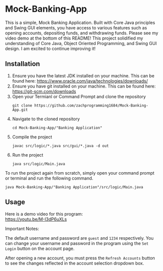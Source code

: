 # Mock-Banking-App
This is a simple, Mock Banking Application. Built with Core Java principles and Swing GUI elements, you have access to various features such as opening accounts, depositing funds, and withdrawing funds. Please see my video demo at the bottom of this README! This project solidified my understanding of Core Java, Object Oriented Programming, and Swing GUI design. I am excited to continue improving it!

## Installation
1. Ensure you have the latest JDK installed on your machine. This can be found here: https://www.oracle.com/java/technologies/downloads/
2. Ensure you have git installed on your machine. This can be found here: https://git-scm.com/downloads
3. Open your Termianl or Command Prompt and clone the repository
   ```
   git clone https://github.com/zachprogramming1684/Mock-Banking-App.git
   ```
4. Navigate to the cloned repository
   ```
   cd Mock-Banking-App/"Banking Application"
   ```
5. Compile the project
   ```
   javac src/logic/*.java src/gui/*.java -d out
   ```
6. Run the project
   ```
   java src/logic/Main.java
   ```
To run the project again from scratch, simply open your command prompt or terminal and run the following command.
```
java Mock-Banking-App/"Banking Application"/src/logic/Main.java
```

## Usage
Here is a demo video for this program:  
https://youtu.be/M-I3dP6uXLs

Important Notes:  

The default username and password are `guest` and `1234` respectively. You can change your username and password in the program using the `Set Login` button on the account page.  

After opening a new account, you must press the `Refresh Accounts` button to see the changes reflected in the account selection dropdown box.  


